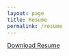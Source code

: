 ```yaml
---
layout: page
title: Resume
permalink: /resume
---
```


<!-- <a href="{{site.url}}/resume" download="{{ site.github.url }}/assets/img/other/Thompson_Wong_Resume.pdf">Download Resume</a> -->


<a href="{{ site.github.url }}/assets/img/other/Thompson_Wong_Resume.pdf" download>Download Resume</a>


<object data="{{ site.github.url }}/assets/img/other/Thompson_Wong_Resume.pdf" width="680" height="932" type="application/pdf"></object>

<!-- <a> tag: <a href=”{{site.url}}/assets/img/other/Thompson_Wong_Resume.pdf” download>Download PDF</a> -->

